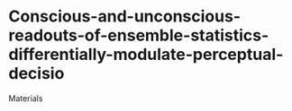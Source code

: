 # Conscious-and-unconscious-readouts-of-ensemble-statistics-differentially-modulate-perceptual-decisio
Materials
